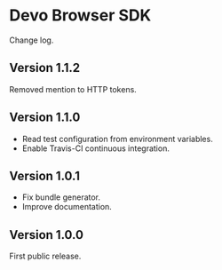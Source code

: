 # Devo Browser SDK

Change log.

## Version 1.1.2

Removed mention to HTTP tokens.

## Version 1.1.0

* Read test configuration from environment variables.
* Enable Travis-CI continuous integration.

## Version 1.0.1

* Fix bundle generator.
* Improve documentation.

## Version 1.0.0

First public release.

